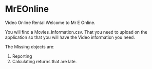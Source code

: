 # MrEOnline
Video Online Rental
Welcome to Mr E Online.

You will find a Movies_Information.csv. That you need to upload on the application so that you will have the Video information you need.

The Missing objects are:
1. Reporting 
2. Calculating returns that are late. 
